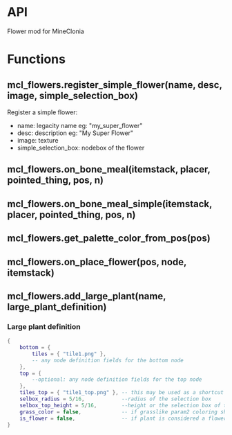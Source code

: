 # API

Flower mod for MineClonia

# Functions

## mcl_flowers.register_simple_flower(name, desc, image, simple_selection_box)

Register a simple flower:

* name: legacity name eg: "my_super_flower"
* desc: description eg: "My Super Flower"
* image: texture
* simple_selection_box: nodebox of the flower

## mcl_flowers.on_bone_meal(itemstack, placer, pointed_thing, pos, n)

## mcl_flowers.on_bone_meal_simple(itemstack, placer, pointed_thing, pos, n)

## mcl_flowers.get_palette_color_from_pos(pos)

## mcl_flowers.on_place_flower(pos, node, itemstack)

## mcl_flowers.add_large_plant(name, large_plant_definition)

### Large plant definition
```lua
{
	bottom = {
		tiles = { "tile1.png" },
		-- any node definition fields for the bottom node
	},
	top = {
		--optional: any node definition fields for the top node
	},
	tiles_top = { "tile1_top.png" }, -- this may be used as a shortcut for top = { tiles = { "tile1_top.png" }},
	selbox_radius = 5/16,            --radius of the selection box
	selbox_top_height = 5/16,        --height or the selection box of the top part
	grass_color = false,             -- if grasslike param2 coloring should be used for this plant
	is_flower = false,               -- if plant is considered a flower
}
```
